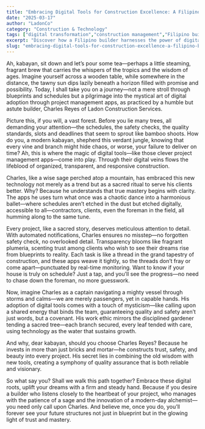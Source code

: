 ```yaml
---
title: "Embracing Digital Tools for Construction Excellence: A Filipino Builder’s Journey"
date: "2025-03-17"
author: "LadonCo"
category: "Construction & Technology"
tags: ["digital transformation","construction management","Filipino builders","project scheduling","technology in construction"]
excerpt: "Discover how a Filipino builder harnesses the power of digital project management apps to turn construction chaos into harmony, building trust and quality from the ground up."
slug: "embracing-digital-tools-for-construction-excellence-a-filipino-builder-s-journey"
---
```


Ah, kabayan, sit down and let’s pour some tea—perhaps a little steaming, fragrant brew that carries the whispers of the tropics and the wisdom of ages. Imagine yourself across a wooden table, while somewhere in the distance, the tawny sun dips lazily beneath a horizon filled with promise and possibility. Today, I shall take you on a journey—not a mere stroll through blueprints and schedules but a pilgrimage into the mystical art of digital adoption through project management apps, as practiced by a humble but astute builder, Charles Reyes of Ladon Construction Services.

Picture this, if you will, a vast forest. Before you lie many trees, all demanding your attention—the schedules, the safety checks, the quality standards, slots and deadlines that seem to sprout like bamboo shoots. How do you, a modern kabayan, shepherd this verdant jungle, knowing that every vine and branch might hide chaos, or worse, your failure to deliver on time? Ah, this is where the magic of digital tools—like those clever project management apps—come into play. Through their digital veins flows the lifeblood of organized, transparent, and responsive construction.

Charles, like a wise sage perched atop a mountain, has embraced this new technology not merely as a trend but as a sacred ritual to serve his clients better. Why? Because he understands that true mastery begins with clarity. The apps he uses turn what once was a chaotic dance into a harmonious ballet—where schedules aren’t etched in the dust but etched digitally, accessible to all—contractors, clients, even the foreman in the field, all humming along to the same tune.

Every project, like a sacred story, deserves meticulous attention to detail. With automated notifications, Charles ensures no misstep—no forgotten safety check, no overlooked detail. Transparency blooms like fragrant plumeria, scenting trust among clients who wish to see their dreams rise from blueprints to reality. Each task is like a thread in the grand tapestry of construction, and these apps weave it tightly, so the threads don’t fray or come apart—punctuated by real-time monitoring. Want to know if your house is truly on schedule? Just a tap, and you’ll see the progress—no need to chase down the foreman, no more guesswork.

Now, imagine Charles as a captain navigating a mighty vessel through storms and calms—we are merely passengers, yet in capable hands. His adoption of digital tools comes with a touch of mysticism—like calling upon a shared energy that binds the team, guaranteeing quality and safety aren’t just words, but a covenant. His work ethic mirrors the disciplined gardener tending a sacred tree—each branch secured, every leaf tended with care, using technology as the water that sustains growth.

And why, dear kabayan, should you choose Charles Reyes? Because he invests in more than just bricks and mortar—he constructs trust, safety, and beauty into every project. His secret lies in combining the old wisdom with new tools, creating a symphony of quality assurance that is both reliable and visionary.

So what say you? Shall we walk this path together? Embrace these digital roots, uplift your dreams with a firm and steady hand. Because if you desire a builder who listens closely to the heartbeat of your project, who manages with the patience of a sage and the innovation of a modern-day alchemist—you need only call upon Charles. And believe me, once you do, you’ll forever see your future structures not just in blueprint but in the glowing light of trust and mastery.